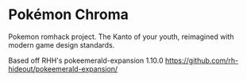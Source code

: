 # Pokémon Chroma

Pokemon romhack project. The Kanto of your youth, reimagined with modern game design standards.

Based off RHH's pokeemerald-expansion 1.10.0 https://github.com/rh-hideout/pokeemerald-expansion/